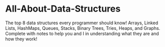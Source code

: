 # All-About-Data-Structures
The top 8 data structures every programmer should know! Arrays, Linked Lists, HashMaps, Queues, Stacks, Binary Trees, Tries, Heaps, and Graphs. Complete with notes to help you and I in understanding what they are and how they work!
